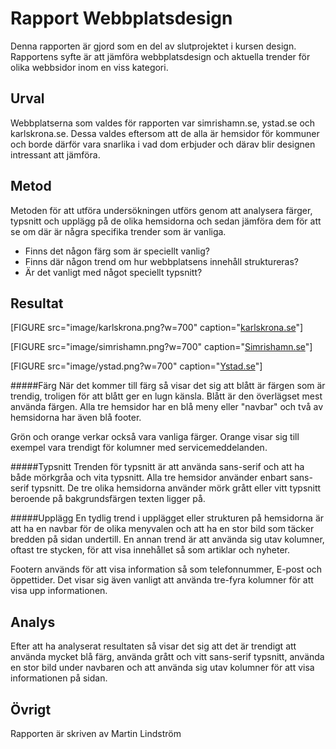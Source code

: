 ---
---
Rapport Webbplatsdesign
====================

Denna rapporten är gjord som en del av slutprojektet i kursen design. Rapportens syfte är att jämföra webbplatsdesign och aktuella trender för olika webbsidor inom en viss kategori.

Urval
-------------------

Webbplatserna som valdes för rapporten var simrishamn.se, ystad.se och karlskrona.se. Dessa valdes eftersom att de alla är hemsidor för kommuner och borde därför vara snarlika i vad dom erbjuder och därav blir designen intressant att jämföra.

Metod
-------------------

Metoden för att utföra undersökningen utförs genom att analysera färger, typsnitt och upplägg på de olika hemsidorna och sedan jämföra dem för att se om där är några specifika trender som är vanliga.

* Finns det någon färg som är speciellt vanlig?
* Finns där någon trend om hur webbplatsens innehåll struktureras?
* Är det vanligt med något speciellt typsnitt?

Resultat
--------------------
[FIGURE src="image/karlskrona.png?w=700" caption="[karlskrona.se](https://www.karlskrona.se/)"]

[FIGURE src="image/simrishamn.png?w=700" caption="[Simrishamn.se](https://www.simrishamn.se/)"]

[FIGURE src="image/ystad.png?w=700" caption="[Ystad.se](https://www.ystad.se/)"]


#####Färg
När det kommer till färg så visar det sig att blått är färgen som är trendig, troligen för att blått ger en lugn känsla. Blått är den överlägset mest använda färgen. Alla tre hemsidor har en blå meny eller "navbar" och två av hemsidorna har även blå footer.

Grön och orange verkar också vara vanliga färger. Orange visar sig till exempel vara trendigt för kolumner med servicemeddelanden.

#####Typsnitt
Trenden för typsnitt är att använda sans-serif och att ha både mörkgråa och vita typsnitt. Alla tre hemsidor använder enbart sans-serif typsnitt. De tre olika hemsidorna använder mörk grått eller vitt typsnitt beroende på bakgrundsfärgen texten ligger på.

#####Upplägg
En tydlig trend i upplägget eller strukturen på hemsidorna är att ha en navbar för de olika menyvalen och att ha en stor bild som täcker bredden på sidan undertill. En annan trend är att använda sig utav kolumner, oftast tre stycken, för att visa innehållet så som artiklar och nyheter.

Footern används för att visa information så som telefonnummer, E-post och öppettider. Det visar sig även vanligt att använda tre-fyra kolumner för att visa upp informationen.

Analys
------------------------

Efter att ha analyserat resultaten så visar det sig att det är trendigt att använda mycket blå färg, använda grått och vitt sans-serif typsnitt, använda en stor bild under navbaren och att använda sig utav kolumner för att visa informationen på sidan.

Övrigt
-------------------------

Rapporten är skriven av Martin Lindström
